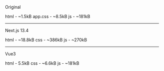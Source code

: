 Original

html - ~1.5kB
app.css - ~8.5kB
js - ~181kB

---

Next.js 13.4

html - ~18.8kB
css - ~386kB
js - ~270kB

---

Vue3

html - 5.5kB
css - ~6.6kB
js - ~181kB

